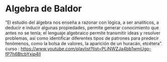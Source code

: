 # Algebra de Baldor
“El estudio del álgebra nos enseña a razonar con lógica, a ser analíticos, a deducir e inducir algunas propiedades, permite generar conocimiento que antes no se tenía; el lenguaje algebraico permite transmitir ideas y resolver problemas, así como identificar diferentes tipos de patrones para predecir fenómenos, como la bolsa de valores, la aparición de un huracán, etcétera”.
curso : https://www.youtube.com/playlist?list=PLjNWZJa4bb1wmUgo-fP7h6BtcbYxjp4Il
